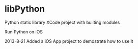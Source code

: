 libPython
=========

 Python static library XCode project with builting modules
 
 Run Python on iOS
 

 2013-8-21
 Added a iOS App project to demostrate how to use it
 
 
